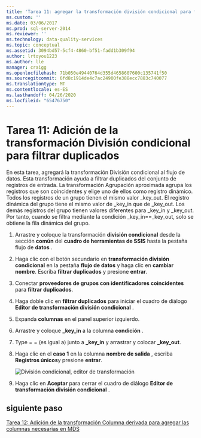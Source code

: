 ```yaml
---
title: 'Tarea 11: agregar la transformación división condicional para filtrar duplicados | Microsoft Docs'
ms.custom: ''
ms.date: 03/06/2017
ms.prod: sql-server-2014
ms.reviewer: ''
ms.technology: data-quality-services
ms.topic: conceptual
ms.assetid: 3094bd57-5cf4-4860-bf51-fadd1b309f94
author: lrtoyou1223
ms.author: lle
manager: craigg
ms.openlocfilehash: 71b050e49440764d355d4658607600c135741f50
ms.sourcegitcommit: 6fd8c1914de4c7ac24900fe388ecc7883c740077
ms.translationtype: MT
ms.contentlocale: es-ES
ms.lasthandoff: 04/26/2020
ms.locfileid: "65476750"
---
```

# <a name="task-11-adding-conditional-split-transform-to-filter-duplicates"></a>Tarea 11: Adición de la transformación División condicional para filtrar duplicados
  En esta tarea, agregará la transformación División condicional al flujo de datos. Esta transformación ayuda a filtrar duplicados del conjunto de registros de entrada. La transformación Agrupación aproximada agrupa los registros que son coincidentes y elige uno de ellos como registro dinámico. Todos los registros de un grupo tienen el mismo valor _key_out. El registro dinámica del grupo tiene el mismo valor de _key_in que de _key_out. Los demás registros del grupo tienen valores diferentes para _key_in y _key_out. Por tanto, cuando se filtra mediante la condición _key_in==_key_out, solo se obtiene la fila dinámica del grupo.  
  
1.  Arrastre y coloque la transformación **división condicional** desde la sección **común** del **cuadro de herramientas de SSIS** hasta la pestaña flujo de **datos** .  
  
2.  Haga clic con el botón secundario en **transformación división condicional** en la pestaña **flujo de datos** y haga clic en **cambiar nombre**. Escriba **filtrar duplicados** y presione **entrar**.  
  
3.  Conectar **proveedores de grupos con identificadores coincidentes** para **filtrar duplicados**.  
  
4.  Haga doble clic en **filtrar duplicados** para iniciar el cuadro de diálogo **Editor de transformación división condicional** .  
  
5.  Expanda **columnas** en el panel superior izquierdo.  
  
6.  Arrastre y coloque **_key_in** a la columna **condición** .  
  
7.  Type = = (es igual a) junto a **_key_in** y arrastrar y colocar **_key_out**.  
  
8.  Haga clic en el **caso 1** en la columna **nombre de salida** , escriba **Registros únicos**y presione **entrar**.  
  
     ![División condicional, editor de transformación](../../2014/tutorials/media/et-addingconditionalsplittransformtofilterduplicates.jpg "División condicional, editor de transformación")  
  
9. Haga clic en **Aceptar** para cerrar el cuadro de diálogo **Editor de transformación división condicional** .  
  
## <a name="next-step"></a>siguiente paso  
 [Tarea 12: Adición de la transformación Columna derivada para agregar las columnas necesarias en MDS](../../2014/tutorials/task-12-adding-derived-column-transform-to-add-columns-required-by-mds.md)  
  
  
